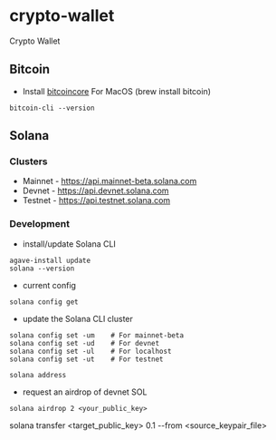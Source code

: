 # crypto-wallet

Crypto Wallet

## Bitcoin

- Install [bitcoincore](https://bitcoincore.org/en/download/)
  For MacOS (brew install bitcoin)

```
bitcoin-cli --version
```



## Solana

### Clusters

* Mainnet - https://api.mainnet-beta.solana.com
* Devnet - https://api.devnet.solana.com
* Testnet - https://api.testnet.solana.com

### Development

- install/update Solana CLI

```
agave-install update
solana --version
```

- current config

```
solana config get
```

- update the Solana CLI cluster

```
solana config set -um    # For mainnet-beta
solana config set -ud    # For devnet
solana config set -ul    # For localhost
solana config set -ut    # For testnet
```

```solana address```

- request an airdrop of devnet SOL

```
solana airdrop 2 <your_public_key>
```

solana transfer <target_public_key> 0.1 --from <source_keypair_file>
